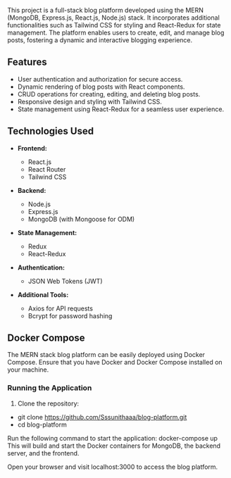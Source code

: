 This project is a full-stack blog platform developed using the MERN (MongoDB, Express.js, React.js, Node.js) stack. It incorporates additional functionalities such as Tailwind CSS for styling and React-Redux for state management. The platform enables users to create, edit, and manage blog posts, fostering a dynamic and interactive blogging experience.

## Features

- User authentication and authorization for secure access.
- Dynamic rendering of blog posts with React components.
- CRUD operations for creating, editing, and deleting blog posts.
- Responsive design and styling with Tailwind CSS.
- State management using React-Redux for a seamless user experience.

## Technologies Used

- **Frontend:**
  - React.js
  - React Router
  - Tailwind CSS

- **Backend:**
  - Node.js
  - Express.js
  - MongoDB (with Mongoose for ODM)

- **State Management:**
  - Redux
  - React-Redux

- **Authentication:**
  - JSON Web Tokens (JWT)

- **Additional Tools:**
  - Axios for API requests
  - Bcrypt for password hashing

## Docker Compose

The MERN stack blog platform can be easily deployed using Docker Compose. Ensure that you have Docker and Docker Compose installed on your machine.

### Running the Application

 1. Clone the repository:
   - git clone https://github.com/Sssunithaaa/blog-platform.git
   - cd blog-platform

  Run the following command to start the application:
  docker-compose up
  This will build and start the Docker containers for MongoDB, the backend server, and the frontend.

  Open your browser and visit localhost:3000 to access the blog platform.
